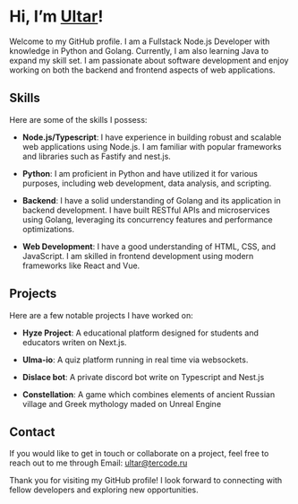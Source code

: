 # Hi, I’m [Ultar](https://github.com/ultard)!
Welcome to my GitHub profile. I am a Fullstack Node.js Developer with knowledge in Python and Golang. Currently, I am also learning Java to expand my skill set. I am passionate about software development and enjoy working on both the backend and frontend aspects of web applications.

## Skills

Here are some of the skills I possess:

- **Node.js/Typescript**: I have experience in building robust and scalable web applications using Node.js. I am familiar with popular frameworks and libraries such as Fastify and nest.js.

- **Python**: I am proficient in Python and have utilized it for various purposes, including web development, data analysis, and scripting.

- **Backend**: I have a solid understanding of Golang and its application in backend development. I have built RESTful APIs and microservices using Golang, leveraging its concurrency features and performance optimizations.

- **Web Development**: I have a good understanding of HTML, CSS, and JavaScript. I am skilled in frontend development using modern frameworks like React and Vue.

## Projects

Here are a few notable projects I have worked on:

- **Hyze Project**: A educational platform designed for students and educators writen on Next.js.

- **Ulma-io**: A quiz platform running in real time via websockets.

- **Dislace bot**: A private discord bot write on Typescript and Nest.js 

- **Constellation**: A game which combines elements of ancient Russian village and Greek mythology maded on Unreal Engine

## Contact

If you would like to get in touch or collaborate on a project, feel free to reach out to me through Email: [ultar@tercode.ru](mailto:ultar@tercode.ru)

Thank you for visiting my GitHub profile! I look forward to connecting with fellow developers and exploring new opportunities.
